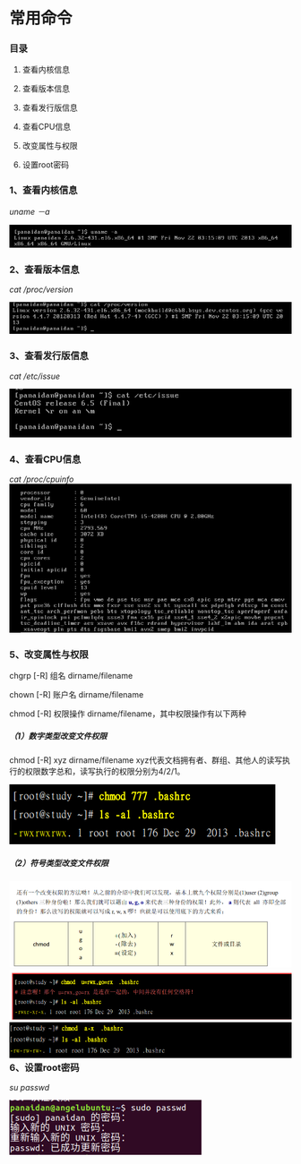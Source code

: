 # 常用命令

### 目录

1. 查看内核信息

2. 查看版本信息

3. 查看发行版信息

4. 查看CPU信息

5. 改变属性与权限

6. 设置root密码

### 1、查看内核信息

_uname －a_

![](/assets/查看内核信息.png)

### 2、查看版本信息

_cat /proc/version_

![](/assets/查看版本信息.png)

### 3、查看发行版信息

_cat /etc/issue_

![](/assets/查看发行版信息.png)

### 4、查看CPU信息

_cat /proc/cpuinfo_![](/assets/查看CPU信息.png)

### 5、改变属性与权限

chgrp \[-R\] 组名 dirname/filename

chown \[-R\] 账户名 dirname/filename

chmod \[-R\] 权限操作 dirname/filename，其中权限操作有以下两种

##### **（1）数字类型改变文件权限**

chmod \[-R\] xyz dirname/filename xyz代表文档拥有者、群组、其他人的读写执行的权限数字总和，读写执行的权限分别为4/2/1。

![](/assets/数字类型权限.png)

##### （2）符号类型改变文件权限

### ![](/assets/符号类型权限.png)![](/assets/符号类型权限使用一.png)![](/assets/符号类型权限使用二.png)6、设置root密码

_su passwd_

![](/assets/设置root密码.png)

